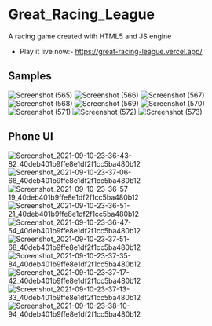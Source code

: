 # Great_Racing_League
A racing game created with HTML5 and JS engine
- Play it live now:- https://great-racing-league.vercel.app/
## Samples
![Screenshot (565)](https://user-images.githubusercontent.com/75971776/132090612-12f8277f-dc72-49ac-834a-ef255827f8b0.png)
![Screenshot (566)](https://user-images.githubusercontent.com/75971776/132090630-9e6ffd35-40b2-47ba-b20b-3328838c5bca.png)
![Screenshot (567)](https://user-images.githubusercontent.com/75971776/132090635-1ae48417-9273-4fa4-9722-3da91676b729.png)
![Screenshot (568)](https://user-images.githubusercontent.com/75971776/132090637-4362fc86-3955-4b11-818a-c17807c4f25c.png)
![Screenshot (569)](https://user-images.githubusercontent.com/75971776/132090638-3949f78b-7fc5-4529-9577-31c75ccbd57e.png)
![Screenshot (570)](https://user-images.githubusercontent.com/75971776/132090641-68234b38-3658-4166-b9e0-1302016323d2.png)
![Screenshot (571)](https://user-images.githubusercontent.com/75971776/132090644-b84ea2af-daae-413c-b7ad-d32cb4782ebd.png)
![Screenshot (572)](https://user-images.githubusercontent.com/75971776/132090647-2d354053-39cc-4d65-a57c-c2e43015b761.png)
![Screenshot (573)](https://user-images.githubusercontent.com/75971776/132090650-23b00d45-270e-4551-b9c1-d07be17bb7c9.png)
## Phone UI
![Screenshot_2021-09-10-23-36-43-82_40deb401b9ffe8e1df2f1cc5ba480b12](https://user-images.githubusercontent.com/75971776/132898827-aa288410-1893-4869-b41e-eeb33d9614a1.jpg)
![Screenshot_2021-09-10-23-37-06-68_40deb401b9ffe8e1df2f1cc5ba480b12](https://user-images.githubusercontent.com/75971776/132898922-1c2afd6a-9601-4986-992c-7c680cf2ff7e.jpg)
![Screenshot_2021-09-10-23-36-57-19_40deb401b9ffe8e1df2f1cc5ba480b12](https://user-images.githubusercontent.com/75971776/132898927-6d4dc074-bbfc-4af3-b1e9-f9a64ab91566.jpg)
![Screenshot_2021-09-10-23-36-51-21_40deb401b9ffe8e1df2f1cc5ba480b12](https://user-images.githubusercontent.com/75971776/132898929-bdad99ef-1da4-4604-9a0f-6a9ad568d1da.jpg)
![Screenshot_2021-09-10-23-36-47-54_40deb401b9ffe8e1df2f1cc5ba480b12](https://user-images.githubusercontent.com/75971776/132898934-f59090cf-4adb-45e3-ac48-5cb1775fb134.jpg)
![Screenshot_2021-09-10-23-37-51-68_40deb401b9ffe8e1df2f1cc5ba480b12](https://user-images.githubusercontent.com/75971776/132899049-8673dde4-766e-4808-ba64-73c96fa2356d.jpg)
![Screenshot_2021-09-10-23-37-35-84_40deb401b9ffe8e1df2f1cc5ba480b12](https://user-images.githubusercontent.com/75971776/132899059-f4c18dab-db0e-4664-b2b4-92e7fdc7454c.jpg)
![Screenshot_2021-09-10-23-37-17-42_40deb401b9ffe8e1df2f1cc5ba480b12](https://user-images.githubusercontent.com/75971776/132899064-8e15a5fd-4411-4c67-bcbc-7d3778748d8a.jpg)
![Screenshot_2021-09-10-23-37-13-33_40deb401b9ffe8e1df2f1cc5ba480b12](https://user-images.githubusercontent.com/75971776/132899075-a2ef62af-709b-4c4d-9814-cbf6892c0b3d.jpg)
![Screenshot_2021-09-10-23-38-10-94_40deb401b9ffe8e1df2f1cc5ba480b12](https://user-images.githubusercontent.com/75971776/132899153-52d43b01-4f90-4507-84d9-f84152726e55.jpg)


